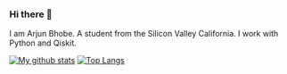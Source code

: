 ### Hi there 👋

<!--
**abhobe/abhobe** is a ✨ _special_ ✨ repository because its `README.md` (this file) appears on your GitHub profile.

Here are some ideas to get you started:
-->
I am Arjun Bhobe. A student from the Silicon Valley California.
I work with Python and Qiskit. 

[![My github stats](https://github-readme-stats.vercel.app/api?username=abhobe&show_icons=true&theme=radical)](https://github.com/anuraghazra/github-readme-stats)
[![Top Langs](https://github-readme-stats.vercel.app/api/top-langs/?username=abhobe&layout=compact&theme=radical)](https://github.com/anuraghazra/github-readme-stats)
